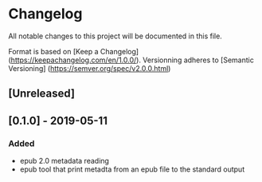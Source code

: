 # Changelog
All notable changes to this project will be documented in this file.

Format is based on [Keep a Changelog] (https://keepachangelog.com/en/1.0.0/).
Versionning adheres to [Semantic Versioning] (https://semver.org/spec/v2.0.0.html)

## [Unreleased]

## [0.1.0] - 2019-05-11
### Added
- epub 2.0 metadata reading
- epub tool that print metadta from an epub file to the standard output
